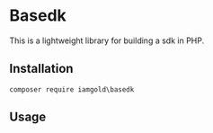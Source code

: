 Basedk
============

This is a lightweight library for building a sdk in PHP.

## Installation

```
composer require iamgold\basedk
```

## Usage
